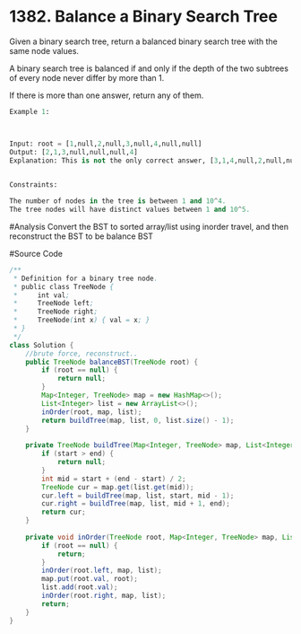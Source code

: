 # 1382. Balance a Binary Search Tree
Given a binary search tree, return a balanced binary search tree with the same node values.

A binary search tree is balanced if and only if the depth of the two subtrees of every node never differ by more than 1.

If there is more than one answer, return any of them.

```python
Example 1:



Input: root = [1,null,2,null,3,null,4,null,null]
Output: [2,1,3,null,null,null,4]
Explanation: This is not the only correct answer, [3,1,4,null,2,null,null] is also correct.
 

Constraints:

The number of nodes in the tree is between 1 and 10^4.
The tree nodes will have distinct values between 1 and 10^5.

```

#Analysis
Convert the BST to sorted array/list using inorder travel, and then reconstruct the BST to be balance BST

#Source Code
```java
/**
 * Definition for a binary tree node.
 * public class TreeNode {
 *     int val;
 *     TreeNode left;
 *     TreeNode right;
 *     TreeNode(int x) { val = x; }
 * }
 */
class Solution {
    //brute force, reconstruct..
    public TreeNode balanceBST(TreeNode root) {
        if (root == null) {
            return null;
        }
        Map<Integer, TreeNode> map = new HashMap<>();
        List<Integer> list = new ArrayList<>();
        inOrder(root, map, list);
        return buildTree(map, list, 0, list.size() - 1);
    }
    
    private TreeNode buildTree(Map<Integer, TreeNode> map, List<Integer> list, int start, int end) {
        if (start > end) {
            return null;
        }
        int mid = start + (end - start) / 2;
        TreeNode cur = map.get(list.get(mid));
        cur.left = buildTree(map, list, start, mid - 1);
        cur.right = buildTree(map, list, mid + 1, end);
        return cur;
    }
    
    private void inOrder(TreeNode root, Map<Integer, TreeNode> map, List<Integer> list){
        if (root == null) {
            return;
        }
        inOrder(root.left, map, list);
        map.put(root.val, root);
        list.add(root.val);
        inOrder(root.right, map, list);
        return;
    }
}
```